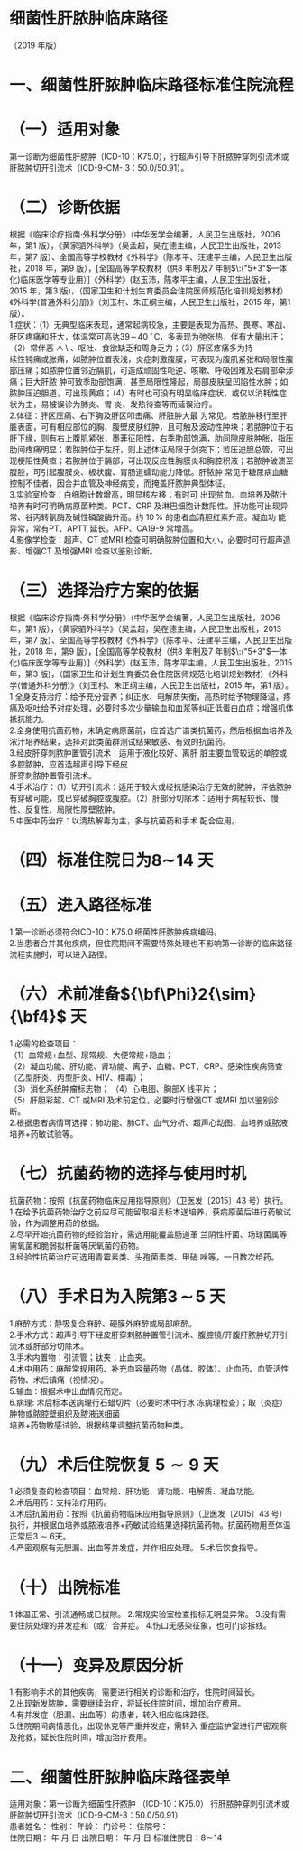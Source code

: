 # 细菌性肝脓肿临床路径  
（2019 年版）  
# 一、细菌性肝脓肿临床路径标准住院流程  
# （一）适用对象  
第一诊断为细菌性肝脓肿（ICD-10：K75.0），行超声引导下肝脓肿穿刺引流术或肝脓肿切开引流术（ICD-9-CM- 3：50.0/50.91）。  
# （二）诊断依据  
根据《临床诊疗指南·外科学分册》（中华医学会编著，人民卫生出版社，2006 年，第1 版），《黄家驷外科学》（吴孟超，吴在德主编，人民卫生出版社，2013 年，第7 版）、全国高等学校教材《外科学》（陈孝平、汪建平主编，人民卫生出版社，2018 年，第9 版），[全国高等学校教材（供8 年制及7 年制$\:("5+3"$一体化)临床医学等专业用）]《外科学》(赵玉沛，陈孝平主编，人民卫生出版社， 2015 年，第3 版)，（国家卫生和计划生育委员会住院医师规范化培训规划教材）《外科学(普通外科分册)》（刘玉村、朱正纲主编，人民卫生出版社，2015 年，第1 版）。  
1.症状：（1）无典型临床表现，通常起病较急，主要是表现为高热、畏寒、寒战、肝区疼痛和肝大，体温常可高达$39\!\sim\!40\,^{\circ}\!\mathrm{C}$，多表现为弛张热，伴有大量出汗；（2）常伴恶 $\wedge\!\!\setminus$ 、呕吐、食欲缺乏和周身乏力；（3）肝区疼痛多为持  
续性钝痛或胀痛，如脓肿位置表浅，炎症刺激腹膜，可表现为腹肌紧张和局限性腹部压痛；如脓肿位置邻近膈肌，可造成顽固性呃逆、咳嗽、呼吸困难及右肩部牵涉痛；巨大肝脓 肿可致季肋部饱满，甚至局限性隆起，局部皮肤呈凹陷性水肿；如脓肿压迫胆道，可出现黄疸；（4）有时也可没有明显临床症状，或仅以消耗性症状为主，易被误诊为肺炎、胃 炎、发热待查等而延误治疗。  
2.体征：肝区压痛、右下胸及肝区叩击痛、肝脏肿大最 为常见。若脓肿移行至肝脏表面，可有相应部位的胸、腹壁皮肤红肿，且可触及波动性肿块；若脓肿位于右肝下缘，则有右上腹肌紧张，墨菲征阳性，右季肋部饱满，肋间隙皮肤肿胀，指压肋间疼痛明显；若脓肿位于左肝，则上述体征局限于剑突下；若压迫胆总管，可出现梗阻性黄疸；若脓肿位于膈部，可出现反应性胸膜炎和胸腔积液；若脓肿破溃至腹腔，可引起腹膜炎、板状腹、胃肠道蠕动能力降低。肝脓肿 常见于糖尿病血糖控制不佳者，因合并血管及神经病变，而掩盖肝脓肿典型体征。  
3.实验室检查：白细胞计数增高，明显核左移；有时可 出现贫血。血培养及脓汁培养有时可明确病原菌种类。PCT、CRP 及淋巴细胞计数阳性。肝功能可出现异常、谷丙转氨酶及碱性磷酸酶升高。约 $10\,\%$ 的患者血清胆红素升高。凝血功 能异常，常有PT、APTT 延长。AFP、CA19-9 常增高。  
4.影像学检查：超声、CT 或MRI 检查可明确脓肿位置和大小，必要时可行超声造影、增强CT 及增强MRI 检查以鉴别诊断。  
# （三）选择治疗方案的依据  
根据《临床诊疗指南·外科学分册》（中华医学会编著，人民卫生出版社，2006 年，第1 版），《黄家驷外科学》（吴孟超，吴在德主编，人民卫生出版社，2013 年，第7 版）、全国高等学校教材《外科学》（陈孝平、汪建平主编，人民卫生出版社，2018 年，第9 版），[全国高等学校教材（供8 年制及7 年制$\:("5+3"$一体化)临床医学等专业用）]《外科学》(赵玉沛，陈孝平主编，人民卫生出版社，2015 年，第3 版)，（国家卫生和计划生育委员会住院医师规范化培训规划教材）《外科学(普通外科分册)》（刘玉村、朱正纲主编，人民卫生出版社，2015 年，第1 版）。  
1.全身支持治疗：给予充分营养；纠正水、电解质失衡，高热时给予物理降温，疼痛及呕吐给予对症处理，必要时多次少量输血和血浆等纠正低蛋白血症；增强机体抵抗能力。  
2.全身使用抗菌药物，未确定病原菌前，应首选广谱类抗菌药，然后根据血培养及浓汁培养结果，选择对此类菌群测试结果敏感、有效的抗菌药。  
3.经皮肝穿刺脓肿置管引流术：适用于液化较好、离肝 脏主要血管较远的单腔或多腔脓肿，应首选超声引导下经皮  
肝穿刺脓肿置管引流术。  
4.手术治疗：（1）切开引流术：适用于较大或经抗感染治疗无效的脓肿，评估脓肿有穿破可能，或已穿破胸腔或腹腔。（2）肝部分切除术：适用于病程较长、慢性、反复性、局限性厚壁脓肿。  
5.中医中药治疗：以清热解毒为主，多与抗菌药和手术 配合应用。  
# （四）标准住院日为$\mathord{\mathbf{8}}\sim\!14$ 天  
# （五）进入路径标准  
1.第一诊断必须符合ICD-10：K75.0 细菌性肝脓肿疾病编码。  
2.当患者合并其他疾病，但住院期间不需要特殊处理也不影响第一诊断的临床路径流程实施时，可以进入路径。  
# （六）术前准备${\bf\Phi}2{\sim}{\bf4}$ 天  
1.必需的检查项目：  
（1）血常规$+$血型、尿常规、大便常规$+$隐血；  
（2）凝血功能、肝功能、肾功能、离子、血糖、PCT、CRP、感染性疾病筛查（乙型肝炎、丙型肝炎、HIV、梅毒）；  
（3）消化系统肿瘤标志物； （4）心电图、胸部X 线平片；  
（5）肝胆彩超、CT 或MRI 及术前定位，必要时行增强CT 或MRI 加以鉴别诊断。  
2.根据患者病情可选择：肺功能、肺CT、血气分析、超声心动图、血培养或脓液培养+药敏试验等。  
# （七）抗菌药物的选择与使用时机  
抗菌药物：按照《抗菌药物临床应用指导原则》（卫医发〔2015〕43 号）执行。  
1.在给予抗菌药物治疗之前应尽可能留取相关标本送培养，获病原菌后进行药敏试验，作为调整用药的依据。  
2.尽早开始抗菌药物的经验治疗，需选用能覆盖肠道革 兰阴性杆菌、场球菌属等需氧菌和脆弱拟杆菌等厌氧菌的药物。  
3.经验性抗菌治疗可选用青霉素类、头孢菌素类、甲硝 唑等，一日数次给药。  
# （八）手术日为入院第$\pmb{3}\!\!\sim\!\!\pmb{5}$ 天  
1.麻醉方式：静吸复合麻醉、硬膜外麻醉或局部麻醉。  
2.手术方式：超声引导下经皮肝穿刺脓肿置管引流术、腹腔镜/开腹肝脓肿切开引流术或肝部分切除术。  
3.手术内置物：引流管；钛夹；止血夹。  
4.术中用药：麻醉常规用药、补充血容量药物（晶体、胶体）、止血药、血管活性药物、术后镇痛（视情况）。  
5.输血：根据术中出血情况而定。  
6.病理: 术后标本送病理行石蜡切片（必要时术中行冰 冻病理检查）；取（炎症）肿物或脓腔壁组织及脓液送细菌  
培养$+$药物敏感试验，根据结果调整抗菌药物种类。  
# （九）术后住院恢复 $\pmb{5}{\sim}\pmb{9}$ 天  
1.必须复查的检查项目：血常规、肝功能、肾功能、电解质、凝血功能。  
2.术后用药：支持治疗用药。  
3.术后抗菌用药：按照《抗菌药物临床应用指导原则》（卫医发〔2015〕43 号）执行，并根据血培养或脓液培养+药敏试验结果选择抗菌药物。抗菌药物用至体温正常后$3{\sim}6$天。  
4.严密观察有无胆漏、出血等并发症，并作相应处理。 5.术后饮食指导。  
# （十）出院标准  
1.体温正常、引流通畅或已拔除。 2.常规实验室检查指标无明显异常。 3.没有需要住院处理的并发症和（或）合并症。 4.伤口无感染征象，也可门诊拆线。  
# （十一）变异及原因分析  
1.有影响手术的其他疾病，需要进行相关的诊断和治疗，住院时间延长。  
2.出现新发脓肿，需要继续治疗，将延长住院时间，增加治疗费用。  
4.有并发症（胆漏、出血等）的患者，转入相应临床路径。  
5.住院期间病情恶化，出现休克等严重并发症，需转入 重症监护室进行严密观察及抢救，延长住院时间，增加治疗费用。  
# 二、细菌性肝脓肿临床路径表单  
适用对象：第一诊断为细菌性肝脓肿 （ICD-10：K75.0） 行肝脓肿穿刺引流术或肝脓肿切开引流术（ICD-9-CM-3：50.0/50.91）  
患者姓名：               性别：    年龄：      门诊号：        住院号：  
住院日期：     年   月   日 出院日期：     年   月   日 标准住院日：$8\!\sim\!14$  
